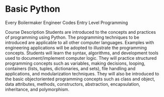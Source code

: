 # Basic Python
Every Boilermaker Engineer Codes Entry Level Programming

Course Description
Students are introduced to the concepts and practices of programming using Python.
The programming techniques to be introduced are applicable to all other computer languages. Examples with engineering applications will be adopted to illustrate the programming concepts. Students will learn the syntax, algorithms, and development tools used to document/implement computer logic. They will practice structured programming concepts such as variables, making decisions, looping, containers (lists, tuples, dictionaries, and sets), file handling and applications, and modularization techniques. They will also be introduced to the basic objectoriented programming concepts such as class and object, data attributes, methods, constructors, abstraction, encapsulation, inheritance, and polymorphism.
